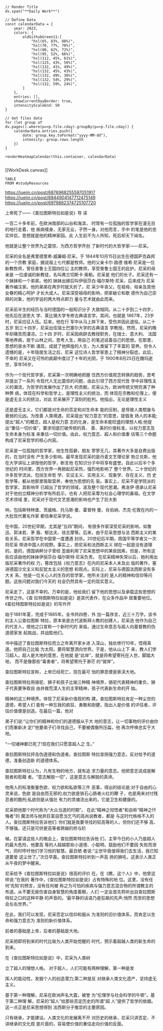 
```dataviewjs
// Render Title 
dv.span("**Daily Work**")

// Define Data
const calendarData = {
    year: 2023,
    colors: {
        oldGithubGreen11:[
            "hsl(65, 83%, 88%)",
            "hsl(70, 77%, 78%)",
            "hsl(80, 62%, 72%)",
            "hsl(95, 52%, 66%)",
            "hsl(112, 45%, 61%)",
            "hsl(125, 43%, 56%)",
            "hsl(132, 41%, 49%)",
            "hsl(132, 45%, 43%)",
            "hsl(132, 49%, 36%)",
            "hsl(132, 54%, 29%)", 
            "hsl(132, 59%, 24%)",
        ]
    },
    entries: [],
    showCurrentDayBorder: true,
    intensityScaleEnd: 50
}

// Get files data
for (let group of dv.pages().where(p=>p.file.cday).groupBy(p=>p.file.cday)) {
	calendarData.entries.push({
		date: group.key.toFormat("yyyy-MM-dd"),
		intensity: group.rows.length
	})
}

renderHeatmapCalendar(this.container, calendarData)


```



[[WorkDesk.canvas]]

```dataview
TABLE 
FROM #studyResources 
```



https://juejin.cn/post/6876968255597051917
https://juejin.cn/post/6844904147712475149
https://juejin.cn/post/6979882374725107720





 

上帝死了——《查拉图斯特拉如是说》导 读

  一百二十多年前，在欧洲南部的山谷和海滨，
时常有一位孤独的哲学家在漫无目的地行走着，他
疾病缠身，无家无业，孑然一身。对他而言，手中
的笔是他的忠实伴侣，思想就是他的精神家园。此
人生前不为人所知，死后却天下闻名。

他就是让整个世界为之震惊、为西方哲学开创 了新时代的大哲学家——尼采。

尼采的全名是弗里德里希·威廉姆·尼采，于 1844年10月15日出生在德国萨克森邦的一个宗教 家庭，据说祖上七代都是牧师。他的父亲卡尔·路德 维希·尼采是一位新教牧师，曾任普鲁士王国四位公 主的教师，享受普鲁士国王的庇护。尼采的母亲是 一位虔诚的新教徒，名叫弗兰切斯卡·奥勒。尼采是 他们的长子。尼采还有一个妹妹和一个弟弟。他的 妹妹出嫁后叫伊丽莎白·福尔斯特·尼采，后来成为 尼采著作编注家。他的弟弟在两岁时就夭折了。尼 采少年丧父，在祖母、母亲及其他女眷的精心呵护 才长大成人。尼采深受祖母的影响，把拿破仑和歌 德作为自己崇拜的对象，他的学说的两大特点即力 量与艺术就由此而来。

尼采前半生的经历与当时德国的一般知识分子 大致相同。从二十岁到二十四岁，他先后在波恩大 学、莱比锡大学专修古典语言学。其间，也就是 1867年，23岁时，尼采应征入伍。后来，他在行 军中从马上摔下来，受伤并因此退役。从二十五岁 到三十四岁，尼采出任瑞士巴塞尔大学的古典语言 学教授。然而，尼采的晚年却痛苦而凄凉。三十四 岁时，尼采因病辞去教授职务，在瑞士、意大利、 法国等地养病，居于山林之间，思考人生，用自己 的笔述说着自己的思想。在那里，思想的泉水不断 涌现，成就了他辉煌的人生，为人类留下了丰富的 营养。但令人遗憾的是，十年隐居生活之后，尼采 这位诗人哲学家患上了精神分裂症。此后，不幸的 尼采又在可怜的疯颠中度过了十年的光阴，于 1900年8月25日在魏玛逝世，享年56岁。

  作为一个现代哲学家，尼采第一次明确地把握
住西方价值观念转换的趋势，思考并提出了一系列
令现代人无比震惊的问题，由此引领了西方现代哲
学中非理性主义的潮流，为哲学的发展作出了巨大
的贡献。尼采认为，欧洲传统文明充满了种种弊
病，体现在科学和哲学上，是理性主义的统治，而
体现在宗教和伦理上，便是虚无主义的统治，对此
尼采展开了深刻的批判。他指出，无论是理性主义

还是虚无主义，它们都是对生命的否定和对生命本
能的压制，是导致人类颓废与衰弱的元凶。为改善
人类境遇，尼采提出“权力意志”的意思，提倡发
扬人的本能;提出“超人”的概念，超人是权力意
志的化身，是生命本能旺盛的理想人格;他提
出“重估一切价值”，要求彻底打破传统的真、
善、美的价值标准，以权力意志及生命本身为标准
来重估一切价值。由此，权力意志、超人和价值重
估等三个命题构成了尼采哲学的核心内容。

  尼采是一位孤独的哲学家，他生性孤僻，朋友
寥寥无几，其著作大多是自费出版的，在当时没有
产生多少影响。最早发现尼采的是丹麦文艺理论家
勃兰兑斯，他在大学讲坛上讲授他的哲学，断言他
在知识分子中将享有盛誉。自此以后半个多世纪的
时间里，西方世界一再掀起尼采热，强烈地影响了
整个世界。二十世纪的许多哲学流派，包括生命哲
学、实证主义、实用主义、现象学、存在主义、历
史哲学等，都从他那里吸取营养，奉他为思想的先
驱。事实上，尼采不是学院派的哲学家，其影响早
已超出了哲学的领域，波及整个现代思潮。弗洛伊
德承认尼采对于他创立精神分析学有所启示，也有
人把尼采尊为社会心理学的鼻祖。在文学艺术领域
里，尼采对于现代文艺思潮的影响也产生了巨大影

响，包括斯特林堡、茨威格、托马斯·曼、霍普特 曼、肖伯纳、杰克·伦敦在内的一大批现代著名作家 都信奉尼采学说。

在中国，20世纪早期，尤其是“五四”期间， 有很多作家深受尼采的影响，如鲁迅、郭沫若、茅 盾、郁达夫、徐志摩等。后来，由于尼采思想与法 西斯主义的某些关系，尼采哲学在中国曾一度遭遇 封杀。20世纪后半期，周国平等学者又一次将尼采 带进中国人的视野。事实上，把尼采和法西斯主义 绑在一起是没有道理的。是的，德国纳粹分子曾经 歪曲利用了尼采思想中的某些因素，但是，所有这 些应该由他的妹妹伊丽莎白·福尔斯特·尼采负责。 在尼采精神失常以后，她利用出版尼采著作的权 力，篡改包括《权力意志》在内的尼采本人未及出 版的著作，塞进德国沙文主义和反犹太主义的思想 和观点。实际上，尼采与德国法西斯没有多大关 系，他是一位关心人的生存的哲学家，他所关注的 是人的精神和信仰等问题。这些问题对我们今天的 社会仍然具有一定的现实意义。

  尼采走了，这是不幸的。万幸的是，他给我们
留下他的思想以及承载这些思想的传世之作。《查
拉特图斯特拉如是说》是其代表作，在众多作品中
居重要地位。《查拉特图斯特拉如是说》的写作开

始于1881年夏，完成于1885年。全书共四卷，外 加一篇序言，近三十万字。该书的主人公查拉图斯 特拉，原本来是古代波斯拜火教的创建人，尼采选 他作为自己的代言人，借他之口宣称一个新时代的 来临，通过生命意志与超人向基督教的伪道德家发 起挑战，并战胜他们。

书中描述了查拉图斯特拉而立之年离开家乡进 入深山，独处修行10年，悟得真道。他把自己比喻 为太阳，要将智慧洒向世界。于是，他从山上下 来，教人们学习超人。超人是大地的意思，在地就 是“此岸”，就是将希望寄托在人世，脚踏大地， 而不是像那些“毒害者”，将希望寄托于渺茫 的“彼岸”。

  查拉图斯特拉宣称，上帝已经死亡，现在最可
怕的罪恶便是亵渎大地。

  查拉图斯特拉用骆驼、狮子和孩子比喻三种精
神境界，骆驼代表精神的重负，狮子代表要争取自
由并做荒漠人生的主宰精神，孩子代表新生命的开
始。

  精神的这三种境界。体现了尼采新价值观的构
建。查拉图斯特拉肯定一种尘世的道德，希望人们
能有一种忘我的疯狂、勇敢和刚健，指出人是价值
的评估者，评估价值便是创造。在最后一篇，他对

弟子们说:“让你们的精神和你们的道德服从于大 地的意志，让一切事物的评价由你们而重新决 定!”他要弟子们寻找自己，不要被偶像所压扁，他 再次呼唤忠实于大地。

“一切诸神都已死了!现在我们只愿意超人之 生。”

  查拉图斯特拉抨击伪道德和伪道者。查拉图斯
特拉宣扬强力意志，反对给予的道德，准备创造新
的道德体系。

  查拉图斯特拉认为，凡有生物的地方，就有追
求力量的意志。他把意志说成是解脱者和慰藉
者。“意志解脱一切”，这是意志与解脱的真谛。

  他用人的标准衡量色欲、权力欲和私欲等三件
恶事，得出的结论是:对于自由的心灵来说，色欲
是自由而无邪的;权力欲是铁石心肠者火红的鞭
子，也是用来对付残忍者的酷刑;私欲则是从强壮
有力的灵魂流出来的，它是卫生和健康的。

  尼采把他那个时代称为“大众当道的时期”。
在此“精神之彻悟者”和自称“精神之忏悔者”的
魔法师与抛弃巨富自愿当乞丐的高尚说教者，都是
与这时代格格不入的人。查拉图斯特拉告诉他们:
你们就是我要寻找的较高等的人，但你们还不够
高、不够强，还只是可供更高等者跨越的桥与阶

梯。在宴请这些人的晚会上，查拉图斯特拉告诉他
们，主宰今日的小人乃是超人的最大危险，他要高
等的人超越那些小道德、小聪明，鼓励他们不要因
失败而泄气，同时呼吁他们学习他的智慧。最丑陋
者说:“尘世毕竟值得我们去生活，我已知道要爱
这尘世了。”次日早晨。查拉图斯特拉听到一声高
扬的狮吼，这表示人类正从午夜的梦中醒来。

  尼采给予《查拉图斯特拉如是说》很高的评价
在。在《瞧，这个人》中，他曾这样说:“在我的
著作中，《查拉图斯特拉如是说》占有特殊的地
位。这里，没有任何‘先知’的预言，没有任何被
称之为可怕的疾病与强力意志混合物的所谓教主的
布道。从不要无故伤害自身智慧的角度着眼，人们
一定会首先聆听出自查拉图斯特拉之口的这种平静
的声音的。‘最平静的话语乃是狂飙的先声;悄然
而至的思想会左右世界。’”

  在此，我们可以发现，尼采否定以信仰和服从
为准则的旧价值体系，而肯定以生命和强力意志为
准则的新价值体系。

  前者的基础是上帝，后者的基础是大地。

  尼采把即将到来的时代比喻为人类开始觉醒的
时代，预示着超越人类的新生命的到来。

在《查拉图斯特拉如是说》中，尼采为人类树

立了超人的理想人格。
  对于超人，人们可能有两种理解，第一种是发

挥人的能动性，发掘个人的创造潜力;第二种是反
对继承人类文化遗产，坚持虚无主义。

  基于第一种理解，尼采在欧洲声名大震，被誉
为“伦理学与社会科学的牛顿”。基于第二种理
解，尼采的“超人”给那些否定历史的所谓“超
人”提供了哲学的依据。这一点正是尼采思想得到
法西斯分子推崇的主要原因。

  只有继承，才能建设。人类文化的发展离不开
对历史的继承，尼采只讲否定、不讲继承的文化观
是片面的，容易使价值的重估走向价值的反面。
